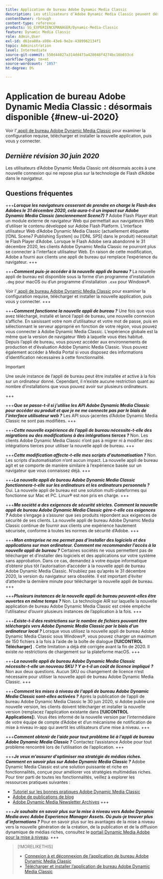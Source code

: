 ```yaml
---
title: Application de bureau Adobe Dynamic Media Classic
description: Les utilisateurs d’Adobe Dynamic Media Classic peuvent désormais effectuer une actualisation complète de l’interface utilisateur.
contentOwner: rbrough
content-type: reference
products: SG_EXPERIENCEMANAGER/Dynamic-Media-Classic
feature: Dynamic Media Classic
role: Admin,User
exl-id: d61ea80a-a98e-43e6-9e2e-4389962134f1
topic: Administration
level: Intermediate
source-git-commit: 550d44027a314dd473a428048f4274bc16b033cd
workflow-type: tm+mt
source-wordcount: '1057'
ht-degree: 0%

---
```


# Application de bureau Adobe Dynamic Media Classic : désormais disponible {#new-ui-2020}

Voir l’[ appli de bureau Adobe Dynamic Media Classic](/help/using/dynamic-media-classic-desktop-app.md) pour examiner la configuration requise, télécharger et installer la nouvelle application, puis vous y connecter.

## _Dernière révision 30 juin 2020_

Les utilisateurs d’Adobe Dynamic Media Classic ont désormais accès à une nouvelle connexion qui ne repose plus sur la technologie de Flash d’Adobe dans le navigateur.

## Questions fréquentes

+++**_Lorsque les navigateurs cesseront de prendre en charge le Flash des Adobes le 31 décembre 2020, cela aura-t-il un impact sur Adobe Dynamic Media Classic (anciennement Scene7) ?_**
Adobe Flash Player était un module externe de navigateur Web qui permettait aux navigateurs Web d’utiliser le contenu développé sur Adobe Flash Platform. L’interface utilisateur Web d’Adobe Dynamic Media Classic (actuellement étiquetée [!DNL Scene7 Publishing System] ou [!DNL SPS] dans le produit) nécessitait le Flash Player d’Adobe. Lorsque le Flash Adobe sera abandonné le 31 décembre 2020, les clients Adobe Dynamic Media Classic ne pourront plus se connecter à l’interface utilisateur Web. En raison de cette modification, Adobe a fourni aux clients une appli de bureau qui remplace l’expérience du navigateur.
+++

+++**_Comment puis-je accéder à la nouvelle appli de bureau ?_**
La nouvelle appli de bureau est disponible sous la forme d’un programme d’installation `.dmg` pour macOS ou d’un programme d’installation `.exe` pour Windows®.

Voir l’[ appli de bureau Adobe Dynamic Media Classic](/help/using/dynamic-media-classic-desktop-app.md) pour examiner la configuration requise, télécharger et installer la nouvelle application, puis vous y connecter.
+++

<!-- NEWSLETTER IS DEAD The download links are also available by way of the [Adobe Dynamic Media Classic newsletter subscription page.](https://www.adobe.com/subscription/dynamic-media-newsletter.html) -->

+++**_Comment fonctionne la nouvelle appli de bureau ?_**
Une fois que vous avez téléchargé, installé et lancé l’appli de bureau, une nouvelle connexion s’affiche. En saisissant votre nom d’utilisateur et votre mot de passe, puis en sélectionnant le serveur approprié en fonction de votre région, vous pouvez vous connecter à Adobe Dynamic Media Classic. L’expérience globale est la même que la version de navigateur Web à laquelle vous êtes habitué. Depuis l’appli de bureau, vous pouvez accéder aux environnements de production et d’évaluation Adobe Dynamic Media Classic. Vous pouvez également accéder à Media Portal si vous disposez des informations d’identification nécessaires à cette fonctionnalité.

>[!IMPORTANT]
>
>Une seule instance de l’appli de bureau peut être installée *et* active à la fois sur un ordinateur donné. Cependant, il n’existe aucune restriction quant au nombre d’installations que vous pouvez avoir sur plusieurs ordinateurs.

+++

+++**_Que se passe-t-il si j’utilise les API Adobe Dynamic Media Classic pour accéder au produit et que je ne me connecte pas par le biais de l’interface utilisateur web ?_**
Les API sous-jacentes d’Adobe Dynamic Media Classic ne sont pas modifiées.
+++

+++**_Cette nouvelle expérience de l’appli de bureau nécessite-t-elle des migrations ou des modifications à des intégrations tierces ?_**
Non. Les clients Adobe Dynamic Media Classic n’ont pas à migrer ni à modifier des intégrations tierces pour utiliser la nouvelle appli de bureau.
+++

+++**_Cette modification affecte-t-elle mes scripts d&#39;automatisation ?_**
Non. Les scripts d’automatisation n’ont aucun impact. La nouvelle appli de bureau agit et se comporte de manière similaire à l’expérience basée sur un navigateur que vous connaissez déjà.
+++

+++**_La nouvelle appli de bureau Adobe Dynamic Media Classic fonctionnera-t-elle sur les ordinateurs et les ordinateurs personnels ?_**
Oui. La nouvelle appli de bureau est une solution multi-plateformes qui fonctionne sur Mac et PC. Linux® est *non* pris en charge.
+++

+++**_Ma société a des exigences de sécurité strictes. Comment la nouvelle appli de bureau Adobe Dynamic Media Classic gère-t-elle ces exigences ?_**
Adobe s’engage à s’assurer que ses produits répondent aux exigences de sécurité de ses clients. La nouvelle appli de bureau Adobe Dynamic Media Classic continue de fournir aux clients une expérience hautement sécurisée, conforme à toutes les normes de sécurité d’Adobe.
+++

+++**_Mon entreprise ne me permet pas d’installer des logiciels et des applications sur mon ordinateur. Comment me recommander l’accès à la nouvelle appli de bureau ?_**
Certaines sociétés ne vous permettent pas de télécharger et d’installer des logiciels et des applications sur votre système sans approbation. Dans ce cas, demandez à votre équipe informatique d’obtenir plus tôt l’autorisation d’accéder à la nouvelle appli de bureau Adobe Dynamic Media Classic. N’oubliez pas qu’après le 31 décembre 2020, la version du navigateur sera obsolète. Il est important d’éviter d’attendre la dernière minute pour télécharger la nouvelle appli de bureau.
+++

+++**_Plusieurs instances de la nouvelle appli de bureau peuvent-elles être ouvertes en même temps ?_**
Non. La technologie AIR sur laquelle la nouvelle application de bureau Adobe Dynamic Media Classic est créée empêche l’utilisateur d’ouvrir plusieurs instances de l’application à la fois.
+++

+++**_Existe-t-il des restrictions sur le nombre de fichiers pouvant être téléchargés vers Adobe Dynamic Media Classic par le biais d’un ordinateur local ?_**
Lorsque vous utilisez la nouvelle appli de bureau Adobe Dynamic Media Classic sous Windows®, vous pouvez charger un maximum de 150 fichiers à la fois à l’aide de la boîte de dialogue **[!UICONTROL Télécharger]** . Cette limitation a déjà été corrigée avant la fin de 2020. Il existe *no* restrictions de chargement sur la plateforme macOS.
+++

+++**_La nouvelle appli de bureau Adobe Dynamic Media Classic nécessite-t-elle un nouveau SKU ? Y a-t-il un coût de licence impliqué ?_**
Non aux deux questions. Aucun SKU ou changement de licence n’est nécessaire pour utiliser la nouvelle appli de bureau Adobe Dynamic Media Classic.
+++

+++**_Comment les mises à niveau de l’appli de bureau Adobe Dynamic Media Classic sont-elles activées ?_**
Après la publication de l’appli de bureau Adobe Dynamic Media Classic le 30 juin 2020, si Adobe publie une nouvelle version, les clients doivent télécharger et installer la nouvelle version (remplacez l’application existante dans **[!UICONTROL Applications]**). Vous êtes informé de la nouvelle version par l’intermédiaire de votre équipe de compte d’Adobe et d’un mécanisme de notification de mise à niveau in-app qui avertit les utilisateurs d’une mise à niveau.
+++

+++**_Comment obtenir de l’aide pour tout problème lié à l’appli de bureau Adobe Dynamic Media Classic ?_**
Contactez l’assistance Adobe pour tout problème rencontré lors de l’utilisation de l’application.
+++

+++**_Je veux m&#39;assurer d&#39;optimiser ma stratégie de médias riches. Comment en savoir plus sur Adobe Dynamic Media Classic ?_**
Adobe Dynamic Media Classic est une solution puissante et riche en fonctionnalités, conçue pour améliorer vos stratégies multimédias riches. Pour tirer parti de toutes les fonctionnalités, veillez à explorer les ressources pratiques suivantes :

* [Tutoriel sur les bonnes pratiques Adobe Dynamic Media Classic](https://experienceleague.adobe.com/en/docs/experience-manager-learn/dynamic-media-classic-tutorial/overview)
* [Adobe de publications de blog](https://blog.adobe.com/)<!-- (https://blog.adobe.com/tag/dynamic-media/) -->
* [Adobe Dynamic Media Newsletter Archives](https://experienceleague.adobe.com/en/docs/dynamic-media-classic/using/dynamic-media-newsletter)
+++

<!-- HIDDEN AUGUST 2, 2021 BECAUSE THE NEWSLETTER WAS DISCONTINUED Plus, [subscribe to the Dynamic Media newsletter](https://www.adobe.com/subscription/dynamic-media-newsletter.html) to stay current on the latest news, information, training opportunities, powerful features available to you such as [Smart Imaging](https://experienceleague.adobe.com/docs/experience-manager-65/assets/dynamic/imaging-faq.html), and the complementary audit program. -->

+++**_Je souhaite en savoir plus sur la mise à niveau vers Adobe Dynamic Media avec Adobe Experience Manager Assets. Où puis-je trouver plus d’informations ?_**
Pour en savoir plus sur les avantages de la mise à niveau vers la nouvelle génération de la création, de la publication et de la diffusion dynamique de médias riches, consultez le [portail Dynamic Media Adobe pour la mise à niveau](/help/using/upgrade.md).
+++

>[!MORELIKETHIS]
>
>* [Connexion à et déconnexion de l’application de bureau Adobe Dynamic Media Classic](/help/using/signing-out.md)
>* [Télécharger et installer l’application de bureau Adobe Dynamic Media Classic](/help/using/dynamic-media-classic-desktop-app.md)

<!-- SAVE: OLD LINK TO BEST PRACTICES GUIDE IN PDF https://www.adobe.com/content/dam/www/us/en/marketing/experience-manager-assets/dynamic-media/adobe-dynamic-media-classic-best-practices-guide.pdf -->